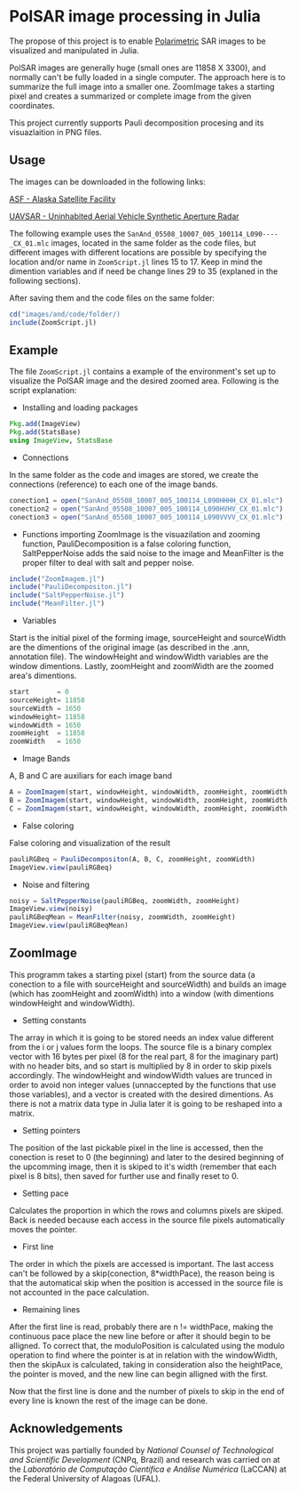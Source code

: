 # PolSAR image processing in Julia

The propose of this project is to enable [Polarimetric](https://en.wikipedia.org/wiki/Synthetic_aperture_radar#Polarimetry) SAR images to be visualized and manipulated in Julia. 

PolSAR images are generally huge (small ones are 11858 X 3300), and normally can't be fully loaded in a single computer. The approach here is to summarize the full image into a smaller one. ZoomImage takes a starting pixel and creates a summarized or complete image from the given coordinates.

This project currently supports Pauli decomposition procesing and its visuazlaition in PNG files.

## Usage

The images can be downloaded in the following links:

[ASF - Alaska Satellite Facility](https://vertex.daac.asf.alaska.edu/#)

[UAVSAR - Uninhabited Aerial Vehicle Synthetic Aperture Radar](http://uavsar.jpl.nasa.gov/cgi-bin/download.pl)

The following example uses the `SanAnd_05508_10007_005_100114_L090----_CX_01.mlc` images, located in the same folder as the code files, but different images with different locations are possible by specifying the location and/or name in `ZoomScript.jl` lines 15 to 17. Keep in mind the dimention variables and if need be change lines 29 to 35 (explaned in the following sections).

After saving them and the code files on the same folder:

```Julia
cd("images/and/code/folder/)
include(ZoomScript.jl)
```

## Example

The file `ZoomScript.jl` contains a example of the environment's set up to visualize the PolSAR image and the desired zoomed area.
Following is the script explanation:

* Installing and loading packages

```Julia
Pkg.add(ImageView)
Pkg.add(StatsBase)
using ImageView, StatsBase
```

* Connections

In the same folder as the code and images are stored, we create the connections (reference) to each one of the image bands.

```Julia
conection1 = open("SanAnd_05508_10007_005_100114_L090HHHH_CX_01.mlc")
conection2 = open("SanAnd_05508_10007_005_100114_L090HVHV_CX_01.mlc")
conection3 = open("SanAnd_05508_10007_005_100114_L090VVVV_CX_01.mlc")
```

* Functions importing
ZoomImage is the visuazilation and zooming function, PauliDecomposition is a false coloring function, SaltPepperNoise adds the said noise to the image and MeanFilter is the proper filter to deal with salt and pepper noise.

```Julia
include("ZoomImagem.jl")
include("PauliDecompositon.jl")
include("SaltPepperNoise.jl")
include("MeanFilter.jl")
```

* Variables

Start is the initial pixel of the forming image, sourceHeight and sourceWidth are the dimentions of the original image (as described in the .ann, annotation file). The windowHeight and windowWidth variables are the window dimentions. Lastly, zoomHeight and zoomWidth are the zoomed area's dimentions.

```Julia
start		= 0
sourceHeight= 11858
sourceWidth	= 1650
windowHeight= 11858
windowWidth	= 1650
zoomHeight 	= 11858
zoomWidth	= 1650
```

* Image Bands

A, B and C are auxiliars for each image band

```Julia
A = ZoomImagem(start, windowHeight, windowWidth, zoomHeight, zoomWidth, sourceHeight, sourceWidth, conection1)
B = ZoomImagem(start, windowHeight, windowWidth, zoomHeight, zoomWidth, sourceHeight, sourceWidth, conection2)
C = ZoomImagem(start, windowHeight, windowWidth, zoomHeight, zoomWidth, sourceHeight, sourceWidth, conection3)
```

* False coloring

False coloring and visualization of the result

```Julia
pauliRGBeq = PauliDecompositon(A, B, C, zoomHeight, zoomWidth)
ImageView.view(pauliRGBeq)
```

* Noise and filtering

```Julia
noisy = SaltPepperNoise(pauliRGBeq, zoomWidth, zoomHeight)
ImageView.view(noisy)
pauliRGBeqMean = MeanFilter(noisy, zoomWidth, zoomHeight)
ImageView.view(pauliRGBeqMean)
```


## ZoomImage

This programm takes a starting pixel (start) from the source data (a conection to a file with sourceHeight and sourceWidth) and builds an image (which has zoomHeight and zoomWidth) into a window (with dimentions windowHeight and windowWidth).

* Setting constants

The array in which it is going to be stored needs an index value different from the i or j values form the loops. The source file is a binary complex vector with 16 bytes per pixel (8 for the real part, 8 for the imaginary part) with no header bits, and so start is multiplied by 8 in order to skip pixels accordingly. The windowHeight and windowWidth values are trunced in order to avoid non integer values (unnaccepted by the functions that use those variables), and a vector is created with the desired dimentions. As there is not a matrix data type in Julia later it is going to be reshaped into a matrix.

* Setting pointers

The position of the last pickable pixel in the line is accessed, then the conection is reset to 0 (the beginning) and later to the desired beginning of the upcomming image, then it is skiped to it's width (remember that each pixel is 8 bits), then saved for further use and finally reset to 0.

* Setting pace

Calculates the proportion in which the rows and columns pixels are skiped. Back is needed because each access in the source file pixels automatically moves the pointer.

* First line

The order in which the pixels are accessed is important. The last access can't be followed by a skip(conection, 8*widthPace), the reason being is that the automatical skip when the position is accessed in the source file is not accounted in the pace calculation.

* Remaining lines

After the first line is read, probably there are n != widthPace, making the continuous pace place the new line before or after it should begin to be alligned. To correct that, the moduloPosition is calculated using the modulo operation to find where the pointer is at in relation with the windowWidth, then the skipAux is calculated, taking in consideration also the heightPace, the pointer is moved, and the new line can begin alligned with the first.

Now that the first line is done and the number of pixels to skip in the end of every line is known the rest of the image can be done.

## Acknowledgements

This project was partially founded by _National Counsel of Technological and Scientific Development_ (CNPq, Brazil) and research was carried on at the _Laboratório de Computação Científica e Análise Numérica_ (LaCCAN) at the Federal University of Alagoas (UFAL).
